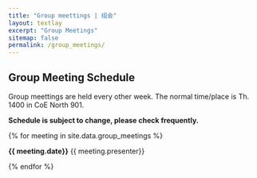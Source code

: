 ```yaml
---
title: "Group meettings | 组会"
layout: textlay
excerpt: "Group Meetings"
sitemap: false
permalink: /group_meetings/
---
```


## Group Meeting Schedule

Group meettings are held every other week. The normal time/place is Th. 1400 in CoE North 901.

<b>Schedule is subject to change, please check frequently. </b>

{% for meeting in site.data.group_meetings %}

<b>{{ meeting.date}}</b>  {{ meeting.presenter}} </a>
<br /> 

{% endfor %}